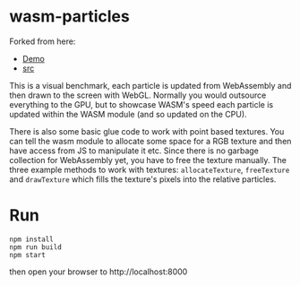 # wasm-particles

Forked from here:

* [Demo](https://maierfelix.github.io/wasm-particles/static)
* [src](https://github.com/maierfelix/wasm-particles)

This is a visual benchmark, each particle is updated from WebAssembly and then drawn to the screen with WebGL. Normally you would outsource everything to the GPU, but to showcase WASM's speed each particle is updated within the WASM module (and so updated on the CPU).

There is also some basic glue code to work with point based textures. You can tell the wasm module to allocate some space for a RGB texture and then have access from JS to manipulate it etc. Since there is no garbage collection for WebAssembly yet, you have to free the texture manually. The three example methods to work with textures: ``allocateTexture``, ``freeTexture`` and ``drawTexture`` which fills the texture's pixels into the relative particles.

# Run
```
npm install
npm run build
npm start
```
then open your browser to http://localhost:8000

